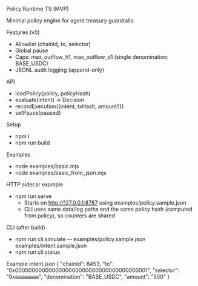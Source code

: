 Policy Runtime TS (MVP)

Minimal policy engine for agent treasury guardrails.

Features (v0)
- Allowlist (chainId, to, selector)
- Global pause
- Caps: max_outflow_h1, max_outflow_d1 (single denomination: BASE_USDC)
- JSONL audit logging (append-only)

API
- loadPolicy(policy, policyHash)
- evaluate(intent) -> Decision
- recordExecution({intent, txHash, amount?})
- setPause(paused)

Setup
- npm i
- npm run build

Examples
- node examples/basic.mjs
- node examples/basic_from_json.mjs

HTTP sidecar example
- npm run serve
  - Starts on http://127.0.0.1:8787 using examples/policy.sample.json
  - CLI uses same data/log paths and the same policy hash (computed from policy), so counters are shared

CLI (after build)
- npm run cli:simulate -- examples/policy.sample.json examples/intent.sample.json
- npm run cli:status

Example intent.json
{
  "chainId": 8453,
  "to": "0x0000000000000000000000000000000000000001",
  "selector": "0xaaaaaaaa",
  "denomination": "BASE_USDC",
  "amount": "500"
}
